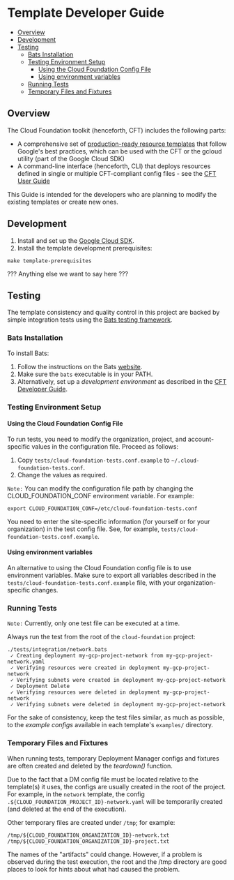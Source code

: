 # Template Developer Guide

<!-- TOC -->

- [Overview](#overview)
- [Development](#development)
- [Testing](#testing)
    - [Bats Installation](#bats-installation)
    - [Testing Environment Setup](#testing-environment-setup)
        - [Using the Cloud Foundation Config File](#using-the-cloud-foundation-config-file)
        - [Using environment variables](#using-environment-variables)
    - [Running Tests](#running-tests)
    - [Temporary Files and Fixtures](#temporary-files-and-fixtures)

<!-- /TOC -->

## Overview

The Cloud Foundation toolkit (henceforth, CFT) includes the following parts:

- A comprehensive set of [production-ready resource templates](../templates/README.md)
  that follow Google's best practices, which can be used with the CFT or the
  gcloud utility (part of the Google Cloud SDK)
- A command-line interface (henceforth, CLI) that deploys resources defined in
  single or multiple CFT-compliant config files - see the
  [CFT User Guide](../userguide.md)

This Guide is intended for the developers who are planning to modify the
existing templates or create new ones.

## Development

1. Install and set up the [Google Cloud SDK](https://cloud.google.com/sdk/).
2. Install the template development prerequisites:

```shell
make template-prerequisites
```

??? Anything else we want to say here ???

## Testing

The template consistency and quality control in this project are backed by
simple integration tests using the
[Bats testing framework](https://github.com/sstephenson/bats).

### Bats Installation

To install Bats:

1. Follow the instructions on the Bats
   [website](https://github.com/sstephenson/bats).
2. Make sure the `bats` executable is in your PATH.
3. Alternatively, set up a *development environment* as described in the
   [CFT Developer Guide](tool_dev_guide.md).

### Testing Environment Setup

#### Using the Cloud Foundation Config File

To run tests, you need to modify the organization, project, and
account-specific values in the configuration file. Proceed as follows:

1. Copy `tests/cloud-foundation-tests.conf.example` to
   `~/.cloud-foundation-tests.conf`.
2. Change the values as required.

`Note:` You can modify the configuration file path by changing the
CLOUD_FOUNDATION_CONF environment variable. For example:

```shell
export CLOUD_FOUNDATION_CONF=/etc/cloud-foundation-tests.conf
```

You need to enter the site-specific information (for yourself or for your
organization) in the test config file. See, for example,
`tests/cloud-foundation-tests.conf.example`.

#### Using environment variables

An alternative to using the Cloud Foundation config file is to use environment
variables. Make sure to export all variables described in the
`tests/cloud-foundation-tests.conf.example` file, with your organization-specific
changes.

### Running Tests

`Note:` Currently, only one test file can be executed at a time.

Always run the test from the root of the `cloud-foundation` project:

```shell
./tests/integration/network.bats
 ✓ Creating deployment my-gcp-project-network from my-gcp-project-network.yaml
 ✓ Verifying resources were created in deployment my-gcp-project-network
 ✓ Verifying subnets were created in deployment my-gcp-project-network
 ✓ Deployment Delete
 ✓ Verifying resources were deleted in deployment my-gcp-project-network
 ✓ Verifying subnets were deleted in deployment my-gcp-project-network
```

For the sake of consistency, keep the test files similar, as much as possible,
to the *example configs* available in each template's `examples/` directory.

### Temporary Files and Fixtures

When running tests, temporary Deployment Manager configs and fixtures
are often created and deleted by the *teardown()* function.

Due to the fact that a DM config file must be located relative to the
template(s) it uses, the configs are usually created in the root of the
project. For example, in the `network` template, the config
`.${CLOUD_FOUNDATION_PROJECT_ID}-network.yaml` will be temporarily created
(and deleted at the end of the execution).

Other temporary files are created under `/tmp`; for example:

```shell
/tmp/${CLOUD_FOUNDATION_ORGANIZATION_ID}-network.txt
/tmp/${CLOUD_FOUNDATION_ORGANIZATION_ID}-project.txt
```

The names of the "artifacts" could change. However, if a problem is observed
during the test execution, the root and the /tmp directory are good places to
look for hints about what had caused the problem.